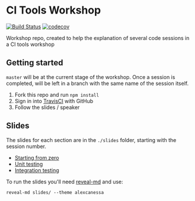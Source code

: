# CI Tools Workshop
[![Build Status](https://travis-ci.org/alexcanessa/ci-tools-workshop.svg?branch=master)](https://travis-ci.org/alexcanessa/ci-tools-workshop)
[![codecov](https://codecov.io/gh/alexcanessa/ci-tools-workshop/branch/master/graph/badge.svg)](https://codecov.io/gh/alexcanessa/ci-tools-workshop)

Workshop repo, created to help the explanation of several code sessions in a CI tools workshop

## Getting started

`master` will be at the current stage of the workshop. Once a session is completed, will be left in a branch with the same name of the session itself.

1. Fork this repo and run `npm install`
2. Sign in into [TravisCI](https://travis-ci.org) with GitHub
3. Follow the slides / speaker

## Slides

The slides for each section are in the `./slides` folder, starting with the session number.

- [Starting from zero](./slides/01.starting-from-zero.md)
- [Unit testing](./slides/02.unit-testing.md)
- [Integration testing](./slides/03.integration-testing.md)

To run the slides you'll need [reveal-md](https://github.com/webpro/reveal-md) and use:

```shell
reveal-md slides/ --theme alexcanessa
```

